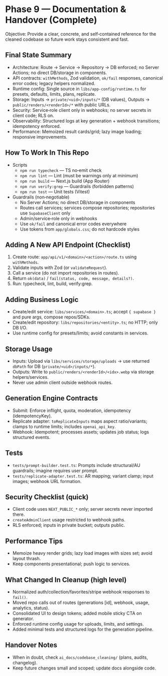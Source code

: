 # Phase 9 — Documentation & Handover (Complete)

Objective: Provide a clear, concrete, and self‑contained reference for the cleaned codebase so future work stays consistent and fast.

## Final State Summary
- Architecture: Route → Service → Repository → DB enforced; no Server Actions; no direct DB/storage in components.
- API contracts: `withMethods`, Zod validation, `ok/fail` responses, canonical error codes; legacy helpers normalized.
- Runtime config: Single source in `libs/app-config/runtime.ts` for presets, defaults, limits, plans, replicate.
- Storage: Inputs → `private/<uid>/inputs/*` (DB values), Outputs → `public/renders/<renderId>/*` with public URLs.
- Security: Service‑role client only in webhooks; no server secrets in client code; RLS on.
- Observability: Structured logs at key generation + webhook transitions; idempotency enforced.
- Performance: Memoized result cards/grid; lazy image loading; responsive improvements.

## How To Work In This Repo
- Scripts
  - `npm run typecheck` — TS no‑emit check
  - `npm run lint` — Lint (must be warnings only at minimum)
  - `npm run build` — Next.js build (App Router)
  - `npm run verify:grep` — Guardrails (forbidden patterns)
  - `npm run test` — Unit tests (Vitest)
- Guardrails (non‑negotiable)
  - No Server Actions; no direct DB/storage in components
  - Routes call services; services compose repositories; repositories use `SupabaseClient` only
  - Admin/service‑role only in webhooks
  - Use `ok/fail` and canonical error codes everywhere
  - Use tokens from `app/globals.css`; do not hardcode styles

## Adding A New API Endpoint (Checklist)
1) Create route: `app/api/v1/<domain>/<action>/route.ts` using `withMethods`.
2) Validate inputs with Zod (or `validateRequest`).
3) Call a service (do not import repositories in routes).
4) Return `ok(data)` / `fail(status, code, message, details?)`.
5) Run: typecheck, lint, build, verify:grep.

## Adding Business Logic
- Create/edit service: `libs/services/<domain>.ts`; accept `{ supabase }` and pure args, compose repos/SDKs.
- Create/edit repository: `libs/repositories/<entity>.ts`; no HTTP; only DB I/O.
- Use runtime config for presets/limits; avoid constants in services.

## Storage Usage
- Inputs: Upload via `libs/services/storage/uploads` → use returned `dbPath` for DB (`private/<uid>/inputs/*`).
- Outputs: Write to `public/renders/<renderId>/<idx>.webp` via storage helpers/services.
- Never use admin client outside webhook routes.

## Generation Engine Contracts
- Submit: Enforce inflight, quota, moderation, idempotency (idempotencyKey).
- Replicate adapter: `toReplicateInputs` maps aspect ratio/variants; clamps to runtime limits; includes `openai_api_key`.
- Webhook: Idempotent; processes assets; updates job status; logs structured events.

## Tests
- `tests/prompt-builder.test.ts`: Prompts include structural/AU guardrails; imagine requires user prompt.
- `tests/replicate-adapter.test.ts`: AR mapping; variant clamp; input images; webhook URL formation.

## Security Checklist (quick)
- Client code uses `NEXT_PUBLIC_*` only; server secrets never imported there.
- `createAdminClient` usage restricted to webhook paths.
- RLS enforced; inputs in private bucket; outputs public.

## Performance Tips
- Memoize heavy render grids; lazy load images with sizes set; avoid layout thrash.
- Keep components presentational; push logic to services.

## What Changed In Cleanup (high level)
- Normalized auth/collection/favorites/stripe webhook responses to `fail()`.
- Moved repo calls out of routes (generations [id], webhook, usage, analytics, status).
- Consolidated UI to design tokens; added mobile sticky CTA on generator.
- Enforced runtime config usage for uploads, limits, and settings.
- Added minimal tests and structured logs for the generation pipeline.

## Handover Notes
- When in doubt, check `ai_docs/codebase_cleaning/` (plans, audits, changelog).
- Keep future changes small and scoped; update docs alongside code.
